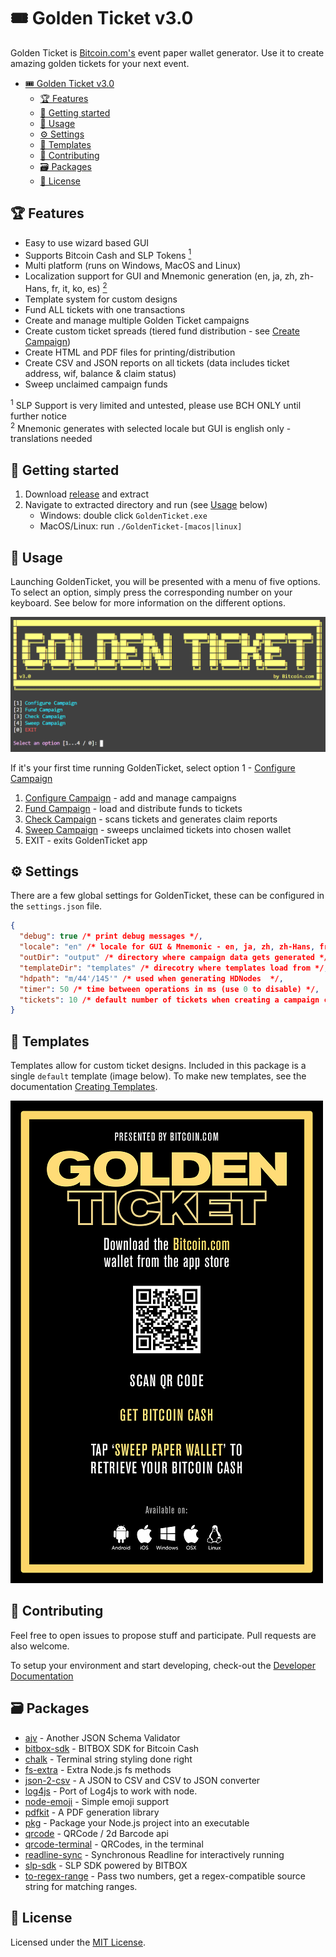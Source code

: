 # 🎟️ Golden Ticket v3.0

Golden Ticket is [Bitcoin.com's](https://www.bitcoin.com) event paper wallet generator. Use it to create amazing golden tickets for your next event.

- [🎟️ Golden Ticket v3.0](#%f0%9f%8e%9f%ef%b8%8f-golden-ticket-v30)
  - [🏆 Features](#%f0%9f%8f%86-features)
  - [🚀 Getting started](#%f0%9f%9a%80-getting-started)
  - [🧙 Usage](#%f0%9f%a7%99-usage)
  - [⚙️ Settings](#%e2%9a%99%ef%b8%8f-settings)
  - [📜 Templates](#%f0%9f%93%9c-templates)
  - [🙌 Contributing](#%f0%9f%99%8c-contributing)
  - [🗃️ Packages](#%f0%9f%97%83%ef%b8%8f-packages)
  - [📝 License](#%f0%9f%93%9d-license)

## 🏆 Features

- Easy to use wizard based GUI
- Supports Bitcoin Cash and SLP Tokens [<sup>1</sup>](#1)
- Multi platform (runs on Windows, MacOS and Linux)
- Localization support for GUI and Mnemonic generation (en, ja, zh, zh-Hans, fr, it, ko, es) [<sup>2</sup>](#2)
- Template system for custom designs
- Fund ALL tickets with one transactions
- Create and manage multiple Golden Ticket campaigns
- Create custom ticket spreads (tiered fund distribution - see [Create Campaign](./docs/configure-campaign.md))
- Create HTML and PDF files for printing/distribution
- Create CSV and JSON reports on all tickets (data includes ticket address, wif, balance & claim status)
- Sweep unclaimed campaign funds

<sup id="1">1</sup> SLP Support is very limited and untested, please use BCH ONLY until further notice\
<sup id="2">2</sup> Mnemonic generates with selected locale but GUI is english only - translations needed

## 🚀 Getting started

1. Download [release](/releases) and extract
2. Navigate to extracted directory and run (see [Usage](#usage) below)
   - Windows: double click `GoldenTicket.exe`
   - MacOS/Linux: run `./GoldenTicket-[macos|linux]`

## 🧙 Usage

Launching GoldenTicket, you will be presented with a menu of five options. To select an option, simply press the corresponding number on your keyboard. See below for more information on the different options.

![main screen](./docs/images/main-screen.png)

If it's your first time running GoldenTicket, select option 1 - [Configure Campaign](./docs/configure-campaign.md)

1. [Configure Campaign](./docs/configure-campaign.md) - add and manage campaigns
2. [Fund Campaign](./docs/fund-campaign.md) - load and distribute funds to tickets
3. [Check Campaign](./docs/check-campaign.md) - scans tickets and generates claim reports
4. [Sweep Campaign](./docs/sweep-campaign.md) - sweeps unclaimed tickets into chosen wallet
5. EXIT - exits GoldenTicket app

## ⚙️ Settings

There are a few global settings for GoldenTicket, these can be configured in the `settings.json` file.

```json
{
  "debug": true /* print debug messages */,
  "locale": "en" /* locale for GUI & Mnemonic - en, ja, zh, zh-Hans, fr, it, ko, es */,
  "outDir": "output" /* directory where campaign data gets generated */,
  "templateDir": "templates" /* direcotry where templates load from */,
  "hdpath": "m/44'/145'" /* used when generating HDNodes  */,
  "timer": 50 /* time between operations in ms (use 0 to disable) */,
  "tickets": 10 /* default number of tickets when creating a campaign creation */
}
```

## 📜 Templates

Templates allow for custom ticket designs. Included in this package is a single `default` template (image below). To make new templates, see the documentation [Creating Templates](./docs/creating-templates.md).

![Default template]('./docs/images/../../../docs/images/template-default.png)

## 🙌 Contributing

Feel free to open issues to propose stuff and participate. Pull requests are also welcome.

To setup your environment and start developing, check-out the [Developer Documentation](./docs/developer-documentation.md)

## 🗃️ Packages

- [ajv](https://github.com/epoberezkin/ajv) - Another JSON Schema Validator
- [bitbox-sdk](https://developer.bitcoin.com/bitbox/) - BITBOX SDK for Bitcoin Cash
- [chalk](https://github.com/chalk/chalk#readme) - Terminal string styling done right
- [fs-extra](https://github.com/jprichardson/node-fs-extra) - Extra Node.js fs methods
- [json-2-csv](https://github.com/mrodrig/json-2-csv#readme) - A JSON to CSV and CSV to JSON converter
- [log4js](https://log4js-node.github.io/log4js-node/) - Port of Log4js to work with node.
- [node-emoji](https://github.com/omnidan/node-emoji#readme) - Simple emoji support
- [pdfkit](http://pdfkit.org/) - A PDF generation library
- [pkg](https://github.com/zeit/pkg#readme) - Package your Node.js project into an executable
- [qrcode](http://github.com/soldair/node-qrcode) - QRCode / 2d Barcode api
- [qrcode-terminal](https://github.com/gtanner/qrcode-terminal) - QRCodes, in the terminal
- [readline-sync](https://github.com/anseki/readline-sync) - Synchronous Readline for interactively running
- [slp-sdk](https://github.com/Bitcoin-com/slp-sdk#readme) - SLP SDK powered by BITBOX
- [to-regex-range](https://github.com/micromatch/to-regex-range) - Pass two numbers, get a regex-compatible source string for matching ranges.

## 📝 License

Licensed under the [MIT License](/LICENSE).
